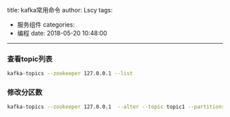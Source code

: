 title: kafka常用命令
author: Lscy
tags:
  - 服务组件
categories:
  - 编程
date: 2018-05-20 10:48:00
---
### 查看topic列表
~~~ bash
kafka-topics --zookeeper 127.0.0.1 --list
~~~

### 修改分区数
~~~ bash
kafka-topics --zookeeper 127.0.0.1  --alter --topic topic1 --partitions 16
~~~